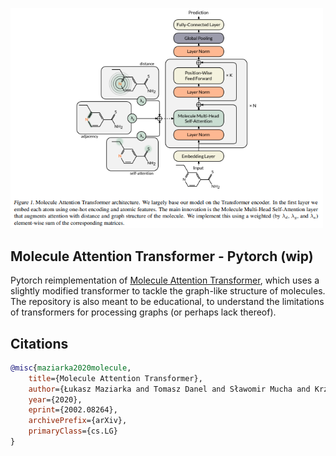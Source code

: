 <img src="./mat.png" width="500px"></img>

## Molecule Attention Transformer - Pytorch (wip)

Pytorch reimplementation of <a href="https://arxiv.org/abs/2002.08264">Molecule Attention Transformer</a>, which uses a slightly modified transformer to tackle the graph-like structure of molecules. The repository is also meant to be educational, to understand the limitations of transformers for 
processing graphs (or perhaps lack thereof).

## Citations

```bibtex
@misc{maziarka2020molecule,
    title={Molecule Attention Transformer}, 
    author={Łukasz Maziarka and Tomasz Danel and Sławomir Mucha and Krzysztof Rataj and Jacek Tabor and Stanisław Jastrzębski},
    year={2020},
    eprint={2002.08264},
    archivePrefix={arXiv},
    primaryClass={cs.LG}
}
```
